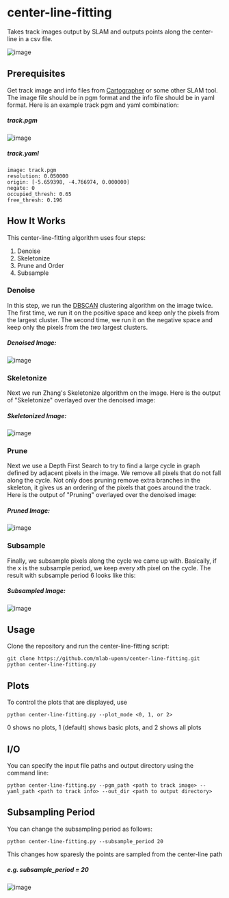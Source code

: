 # center-line-fitting
Takes track images output by SLAM and outputs points along the center-line in a csv file.

![image](https://user-images.githubusercontent.com/8052622/62552918-6e531d00-b83c-11e9-8702-9aae2c749327.png)

## Prerequisites
Get track image and info files from [Cartographer](https://github.com/googlecartographer) or some other SLAM tool. The image file should be in pgm format and the info file should be in yaml format. Here is an example track pgm and yaml combination:
##### track.pgm
![image](https://user-images.githubusercontent.com/8052622/62554222-bd01b680-b83e-11e9-8084-12e16ce1e749.png)
##### track.yaml
```
image: track.pgm
resolution: 0.050000
origin: [-5.659398, -4.766974, 0.000000]
negate: 0
occupied_thresh: 0.65
free_thresh: 0.196
```

## How It Works
This center-line-fitting algorithm uses four steps:
1. Denoise
2. Skeletonize
3. Prune and Order
4. Subsample

### Denoise
In this step, we run the [DBSCAN](https://en.wikipedia.org/wiki/DBSCAN) clustering algorithm on the image twice. The first time, we run it on the positive space and keep only the pixels from the largest cluster. The second time, we run it on the negative space and keep only the pixels from the *two* largest clusters.

##### Denoised Image:
![image](https://user-images.githubusercontent.com/8052622/62556920-e53fe400-b843-11e9-883e-ecd6d408df63.png)

### Skeletonize
Next we run Zhang's Skeletonize algorithm on the image. Here is the output of "Skeletonize" overlayed over the denoised image:

##### Skeletonized Image:
![image](https://user-images.githubusercontent.com/8052622/62557299-bbd38800-b844-11e9-88ed-803fb8859980.png)

### Prune
Next we use a Depth First Search to try to find a large cycle in graph defined by adjacent pixels in the image. We remove all pixels that do not fall along the cycle. Not only does pruning remove extra branches in the skeleton, it gives us an ordering of the pixels that goes around the track. Here is the output of "Pruning" overlayed over the denoised image:

##### Pruned Image:
![image](https://user-images.githubusercontent.com/8052622/62551846-af4a3200-b83a-11e9-87c7-78e9e341d901.png)

### Subsample
Finally, we subsample pixels along the cycle we came up with. Basically, if the x is the subsample period, we keep every xth pixel on the cycle. The result with subsample period 6 looks like this:

##### Subsampled Image:
![image](https://user-images.githubusercontent.com/8052622/62557733-88ddc400-b845-11e9-8948-b11c0663131d.png)

## Usage
Clone the repository and run the center-line-fitting script:
```
git clone https://github.com/mlab-upenn/center-line-fitting.git
python center-line-fitting.py
```

## Plots
To control the plots that are displayed, use
```
python center-line-fitting.py --plot_mode <0, 1, or 2>
```
0 shows no plots, 1 (default) shows basic plots, and 2 shows all plots

## I/O
You can specify the input file paths and output directory using the command line:
```
python center-line-fitting.py --pgm_path <path to track image> --yaml_path <path to track info> --out_dir <path to output directory>
```

## Subsampling Period
You can change the subsampling period as follows:
```
python center-line-fitting.py --subsample_period 20
```
This changes how sparesly the points are sampled from the center-line path
##### e.g. subsample_period = 20
![image](https://user-images.githubusercontent.com/8052622/62555068-44035e80-b840-11e9-9fe8-1cfba5de01db.png)
